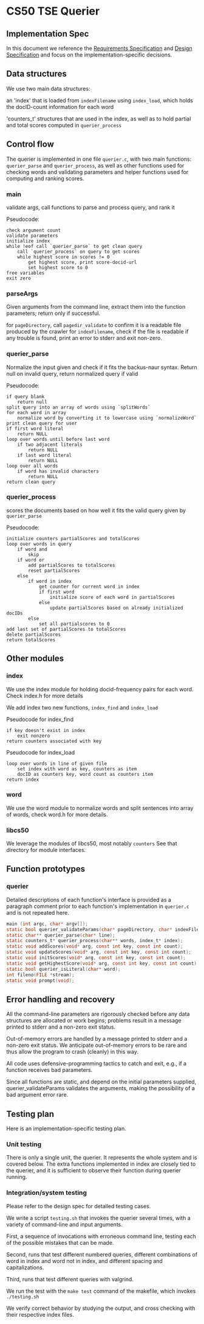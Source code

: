 # CS50 TSE Querier
## Implementation Spec

In this document we reference the [Requirements Specification](REQUIREMENTS.md) and [Design Specification](DESIGN.md) and focus on the implementation-specific decisions.

## Data structures 

We use two main data structures: 

an 'index' that is loaded from `indexFilename` using `index_load`, which holds the docID-count information for each word

'counters_t' structures that are used in the index, as well as to hold partial and total scores computed in `querier_process`

## Control flow

The querier is implemented in one file `querier.c`, with two main functions: `querier_parse` and `querier_process`, as well as other functions used for checking words and validating parameters and helper functions used for computing and ranking scores.

### main

validate args, call functions to parse and process query, and rank it

Pseudocode: 

    check argument count
    validate parameters
    initialize index
    while !eof call `querier_parse` to get clean query
        call `querier_process` on query to get scores
        while highest score in scores != 0
            get highest score, print score-docid-url
            set highest score to 0
    free variables
    exit zero


### parseArgs

Given arguments from the command line, extract them into the function parameters; return only if successful.

for `pageDirectory`, call `pagedir_validate` to confirm it is a
readable file produced by the crawler
for `indexFilename`, check if the file is readable
if any trouble is found, print an error to stderr and exit non-zero.

### querier_parse

Normalize the input given and check if it fits the backus-naur syntax. Return null on invalid query, return normalized query if valid

Pseudocode:

    if query blank
        return null
    split query into an array of words using `splitWords`
    for each word in array
        normalize word by converting it to lowercase using `normalizeWord`
    print clean query for user
    if first word literal
        return NULL
    loop over words until before last word
        if two adjacent literals
            return NULL
        if last word literal
            return NULL
    loop over all words
        if word has invalid characters
            return NULL
    return clean query

### querier_process

scores the documents based on how well it fits the valid query given by `querier_parse`

Pseudocode:

    initialize counters partialScores and totalScores
    loop over words in query
        if word and
            skip
        if word or  
            add partialScores to totalScores
            reset partialScores
        else 
            if word in index
                get counter for current word in index
                if first word
                    initialize score of each word in partialScores
                else 
                    update partialScores based on already initialized docIDs
            else 
                set all partialscores to 0
    add last set of partialScores to totalScores
    delete partialScores
    return totalScores

## Other modules

### index

We use the index module for holding docid-frequency pairs for each word. Check index.h for more details

We add index two new functions, `index_find` and `index_load`

Pseudocode for index_find

    if key doesn't exist in index
        exit nonzero
    return counters associated with key

Pseudocode for index_load

    loop over words in line of given file
        set index with word as key, counters as item
        docID as counters key, word count as counters item
    return index

### word

We use the word module to normalize words and split sentences into array of words, check word.h for more details.


### libcs50

We leverage the modules of libcs50, most notably `counters`
See that directory for module interfaces.

## Function prototypes

### querier

Detailed descriptions of each function's interface is provided as a paragraph comment prior to each function's implementation in `querier.c` and is not repeated here.

```c
main (int argc, char* argv[]);
static bool querier_validateParams(char* pageDirectory, char* indexFilename);
static char** querier_parse(char* line);
static counters_t* querier_process(char** words, index_t* index);
static void addScores(void* arg, const int key, const int count);
static void updateScores(void* arg, const int key, const int count);
static void initScores(void* arg, const int key, const int count);
static void getHighestScore(void* arg, const int key, const int count);
static bool querier_isLiteral(char* word);
int fileno(FILE *stream);
static void prompt(void);

```

## Error handling and recovery

All the command-line parameters are rigorously checked before any data structures are allocated or work begins; problems result in a message printed to stderr and a non-zero exit status.

Out-of-memory errors are handled by a message printed to stderr and a non-zero exit status. We anticipate out-of-memory errors to be rare and thus allow the program to crash (cleanly) in this way.

All code uses defensive-programming tactics to catch and exit, e.g., if a function receives bad parameters.

Since all functions are static, and depend on the initial parameters supplied, querier_validateParams validates the arguments, making the possibility of a bad argument error rare.


## Testing plan

Here is an implementation-specific testing plan.

### Unit testing

There is only a single unit, the querier. It represents the whole system and is covered below.
The extra functions implemented in index are closely tied to the querier, and it is sufficient to observe their function during querier running.

### Integration/system testing

Please refer to the design spec for detailed testing cases.

We write a script `testing.sh` that invokes the querier several times, with a variety of command-line and input arguments.

First, a sequence of invocations with erroneous command line, testing each of the possible mistakes that can be made.

Second, runs that test different numbered queries, different combinations of word in index and word not in index, and different spacing and capitalizations.

Third, runs that test different queries with valgrind.

We run the test with the `make test` command of the makefile, which invokes `./testing.sh`

We verify correct behavior by studying the output, and cross checking with their respective index files.
